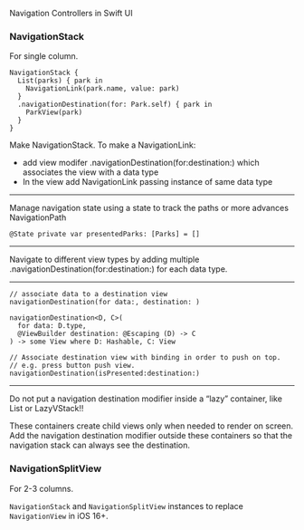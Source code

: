 Navigation Controllers in Swift UI

### NavigationStack
For single column.
```
NavigationStack {
  List(parks) { park in
    NavigationLink(park.name, value: park)
  }
  .navigationDestination(for: Park.self) { park in
    ParkView(park)
  }
}
```

Make NavigationStack.
To make a NavigationLink:
  - add view modifer .navigationDestination(for:destination:) which associates the view with a data type
  - In the view add NavigationLink passing instance of same data type
___

Manage navigation state using a state to track the paths or more advances NavigationPath
```
@State private var presentedParks: [Parks] = []
```
___

Navigate to different view types by adding multiple .navigationDestination(for:destination:) for each data type.
___
```
// associate data to a destination view
navigationDestination(for data:, destination: )

navigationDestination<D, C>( 
  for data: D.type,
  @ViewBuilder destination: @Escaping (D) -> C
) -> some View where D: Hashable, C: View

// Associate destination view with binding in order to push on top.
// e.g. press button push view.
navigationDestination(isPresented:destination:)

```
___
Do not put a navigation destination modifier inside a “lazy” container, like List or LazyVStack!!

These containers create child views only when needed to render on screen. Add the navigation destination modifier outside these containers so that the navigation stack can always see the destination.

### NavigationSplitView
For 2-3 columns.



`NavigationStack` and `NavigationSplitView` instances to replace `NavigationView` in iOS 16+.
